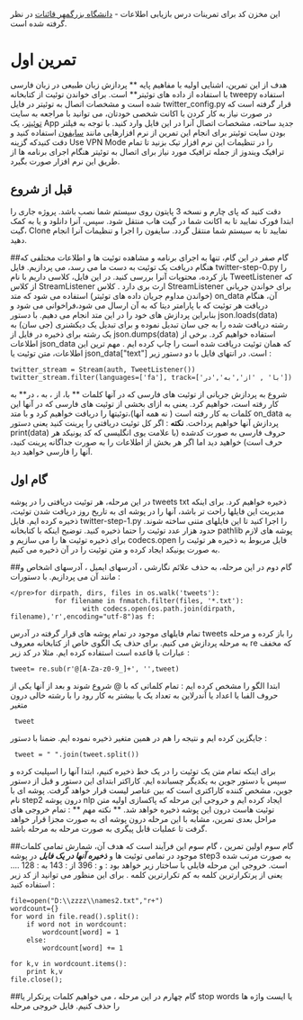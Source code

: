 
این مخزن کد برای تمرینات درس بازیابی اطلاعات - [دانشگاه بزرگمهر قائنات](http://buqaen.ac.ir) در نظر گرفته شده است.
# تمرین اول
هدف از این تمرین، اشنایی اولیه با مفاهیم پایه ** پردازش زبان طبیعی در زبان فارسی با استفاده از داده های توئیتر** است. 
برای خواندن توئیت از کتابخانه tweepy استفاده شده است و مشخصات اتصال به توئیتر در فایل twitter_config.py  قرار گرفته است که در صورت نیاز به کار کردن با اکانت شخصی خودتان، می توانید با مراجعه به سایت [توئیتر](https://apps.twitter.com)، یک App جدید ساخته، مشخصات اتصال آنرا در این فایل وارد کنید.
با توجه به فیلتر بودن سایت توئیتر برای انجام این تمرین از نرم افزارهایی مانند [سایفون](https://s3.amazonaws.com/0ubz-2q11-gi9y/fa.html#rtl) استفاده کنید و دقت کنیدکه گزینه Use VPN Mode را در تنظیمات این نرم افزار تیک بزنید تا تمام ترافیک ویندوز از جمله ترافیک مورد نیاز برای اتصال به توئیتر هنگام اجرای برنامه ها از طریق این نرم افزار صورت بگیرد.
## قبل از شروع
دقت کنید که پای چارم و نسخه 3 پایتون روی سیستم شما نصب باشد.
پروژه جاری را ابتدا فورک نمایید تا به اکانت شما در گیت هاب منتقل شود. سپس، آنرا دانلود و یا به کمک گیت، Clone نمایید تا به سیستم شما منتقل گردد. سایفون را اجرا و تنظیمات آنرا انجام دهید. 

##گام صفر
در این گام، تنها به اجرای برنامه و مشاهده توئیت ها و اطلاعات مختلفی که هنگام دریافت یک توئیت به دست ما می رسد، می پردازیم. 
فایل 
twitter-step-0.py 
 را باز کرده، محتویات آنرا بررسی کنید. 
در این فایل، کلاسی داریم با نام
 TweetListener
  که از کلاس
   StreamListener
    ارث بری دارد . کلاس
    StreamListener
     برای خواندن جریانی (خواندن مداوم جریان داده های توئیتر) استفاده می شود که متد 
     on_data‌‌
      آن، هنگام دریافت هر توئیت که با پارامتر دیتا که به آن ارسال می شود،فراخوانی می شود و بنابراین پردازش های خود را در این متد انجام می دهیم. 
با دستور 
 json.loads(data)
 رشته دریافت شده را به جی سان تبدیل نموده و برای تبدیل یک دیکشنری (جی سان) به یک رشته برای ذخیره در فایل از 
 json.dumps(data)
  استفاده خواهیم کرد.
برخی از اطلاعات
 json_data 
 که همان توئیت دریافت شده است را چاپ کرده ایم . مهم ترین این اطلاعات، متن توئیت یا
  json_data["text"] 
   است. 
در انتهای فایل با دو دستور زیر : 

```
twitter_stream = Stream(auth, TweetListener()) 
twitter_stream.filter(languages=['fa'], track=['با' , 'از','به','در'])
```

شروع به پردازش جریانی از توئیت های فارسی که در آنها کلمات ** با، از ، به ، در** به کار رفته است، خواهیم کرد. یعنی به ازای بخشی از توئیت های فارسی که در آنها این کلمات به کار رفته است ( نه همه آنها)،توئیتها را دریافت خواهیم کرد و با متد on_data به پردازش آنها خواهیم پرداخت.
**نکته** : اگر کل توئیت دریافتی را پرینت کنید یعنی دستور
    print(data)
     حروف فارسی به صورت کدشده (با علامت یوی انگلیسی که کد یونیکد هر حرف است) خواهید دید اما اگر هر بخش از اطلاعات را به صورت جداگانه پرینت کنید، آنها را فارسی خواهید دید. 
     
## گام اول
در این مرحله، هر توئیت دریافتی را در پوشه
 tweets‌
 txt‌
  ذخیره خواهیم کرد. برای اینکه مدیریت این فایلها راحت تر باشد، آنها را در پوشه ای به تاریخ روز دریافت شدن توئیت، ذخیره کرده ایم. 
فایل 
twitter-step-1.py
   را اجرا کنید تا این فایلهای متنی ساخته شوند. حدود هزار عدد توئیت را حتما ذخیره کنید.
توضیح اینکه با کتابخانه 
pathlib
 پوشه های لازم برای ذخیره توئیت ها را می سازیم و
  codecs.open
   فایل مربوط به ذخیره هر توئیت را به صورت یونیکد ایجاد کرده و متن توئیت را در آن ذخیره می کنیم. 

##گام دوم
در این مرحله، به حذف علائم نگارشی ، آدرسهای ایمیل ، آدرسهای اشخاص و مانند آن می پردازیم.
با دستورات : 
```
</pre>for dirpath, dirs, files in os.walk('tweets'):    
           for filename in fnmatch.filter(files, '*.txt'):        
                  with codecs.open(os.path.join(dirpath, filename),'r',encoding="utf-8")as f:

```
تمام فایلهای موجود در تمام پوشه های قرار گرفته در آدرس 
tweets
را باز کرده و مرحله به مرحله پردازش می کنیم. 
برای حذف یک الگوی خاص از کتابخانه معروف 
re
که مخفف عبارات با قاعده است استفاده کرده ایم. مثلا در کد زیر : 

```
tweet= re.sub(r'@[A-Za-z0-9_]+', '',tweet)

```
 ابتدا الگو  را مشخص کرده ایم : تمام کلماتی که با 
 @ 
 شروع شوند و بعد از آنها یکی از حروف الفبا یا اعداد یا آندرلاین به تعداد یک یا بیشتر به کار رود را با رشته خالی درون متغیر 

```
 tweet 
```

 جایگزین کرده ایم و نتیجه را هم در همین متغیر ذخیره نموده ایم.
 ضمنا با دستور : 

```
 tweet = " ".join(tweet.split())
```

 برای اینکه تمام متن یک توئیت را در یک خط ذخیره کنیم، ابتدا آنها را اسپلیت کرده و سپس با دستور جوین به یکدیگر چسبانده ایم. کاراکتر ابتدای این دستور و قبل از دستور جوین، مشخص کننده کاراکتری است که بین عناصر لیست قرار خواهد گرفت. 
 پوشه ای با نام 
 step2
 درون پوشه 
 nlp
 ایجاد کرده ایم و خروجی این مرحله که پاکسازی اولیه متن توئیت هاست درون این پوشه ذخیره خواهد شد.
** نکته مهم ** : 
تمام خروجی های مراحل بعدی تمرین، مشابه با این مرحله درون پوشه ای به صورت مجزا قرار خواهد گرفت تا عملیات قابل پیگری به صورت مرحله به مرحله باشد. 
 
##گام سوم
اولین تمرین ، گام سوم این فرآیند است که هدف آن، شمارش تمامی کلمات موجود در تمامی توئیت ها و ***ذخیره آنها در یک فایل*** در پوشه 
step3
به صورت مرتب شده است. خروجی این مرحله فایلی با ساختار زیر خواهد بود : 
و : 396
از : 143
به : 128
....
یعنی از پرتکرارترین کلمه به کم تکرارترین کلمه .
برای این منظور می توانید از کد زیر استفاده کنید :‌
```
file=open("D:\\zzzz\\names2.txt","r+")
wordcount={}
for word in file.read().split():
    if word not in wordcount:
        wordcount[word] = 1
    else:
        wordcount[word] += 1

for k,v in wordcount.items():
    print k,v
file.close();
```

##گام چهارم 
در این مرحله ، می خواهیم کلمات پرتکرار یا 
stop words
یا ایست واژه ها را حذف کنیم. 
فایل خروجی مرحله 
